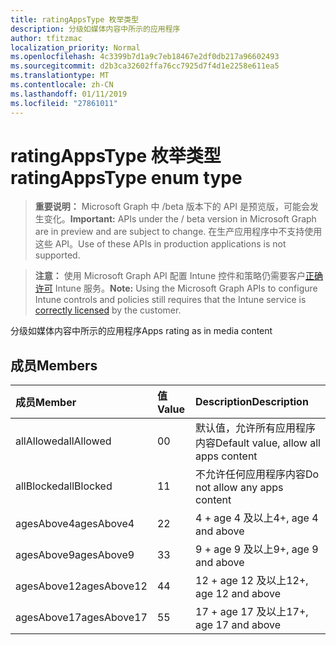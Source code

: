 ```yaml
---
title: ratingAppsType 枚举类型
description: 分级如媒体内容中所示的应用程序
author: tfitzmac
localization_priority: Normal
ms.openlocfilehash: 4c3399b7d1a9c7eb18467e2df0db217a96602493
ms.sourcegitcommit: d2b3ca32602ffa76cc7925d7f4d1e2258e611ea5
ms.translationtype: MT
ms.contentlocale: zh-CN
ms.lasthandoff: 01/11/2019
ms.locfileid: "27861011"
---
```

# <a name="ratingappstype-enum-type"></a><span data-ttu-id="efec3-103">ratingAppsType 枚举类型</span><span class="sxs-lookup"><span data-stu-id="efec3-103">ratingAppsType enum type</span></span>

> <span data-ttu-id="efec3-104">**重要说明：** Microsoft Graph 中 /beta 版本下的 API 是预览版，可能会发生变化。</span><span class="sxs-lookup"><span data-stu-id="efec3-104">**Important:** APIs under the / beta version in Microsoft Graph are in preview and are subject to change.</span></span> <span data-ttu-id="efec3-105">在生产应用程序中不支持使用这些 API。</span><span class="sxs-lookup"><span data-stu-id="efec3-105">Use of these APIs in production applications is not supported.</span></span>

> <span data-ttu-id="efec3-106">**注意：** 使用 Microsoft Graph API 配置 Intune 控件和策略仍需要客户[正确许可](https://go.microsoft.com/fwlink/?linkid=839381) Intune 服务。</span><span class="sxs-lookup"><span data-stu-id="efec3-106">**Note:** Using the Microsoft Graph APIs to configure Intune controls and policies still requires that the Intune service is [correctly licensed](https://go.microsoft.com/fwlink/?linkid=839381) by the customer.</span></span>

<span data-ttu-id="efec3-107">分级如媒体内容中所示的应用程序</span><span class="sxs-lookup"><span data-stu-id="efec3-107">Apps rating as in media content</span></span>
## <a name="members"></a><span data-ttu-id="efec3-108">成员</span><span class="sxs-lookup"><span data-stu-id="efec3-108">Members</span></span>
|<span data-ttu-id="efec3-109">成员</span><span class="sxs-lookup"><span data-stu-id="efec3-109">Member</span></span>|<span data-ttu-id="efec3-110">值</span><span class="sxs-lookup"><span data-stu-id="efec3-110">Value</span></span>|<span data-ttu-id="efec3-111">Description</span><span class="sxs-lookup"><span data-stu-id="efec3-111">Description</span></span>|
|:---|:---|:---|
|<span data-ttu-id="efec3-112">allAllowed</span><span class="sxs-lookup"><span data-stu-id="efec3-112">allAllowed</span></span>|<span data-ttu-id="efec3-113">0</span><span class="sxs-lookup"><span data-stu-id="efec3-113">0</span></span>|<span data-ttu-id="efec3-114">默认值，允许所有应用程序内容</span><span class="sxs-lookup"><span data-stu-id="efec3-114">Default value, allow all apps content</span></span>|
|<span data-ttu-id="efec3-115">allBlocked</span><span class="sxs-lookup"><span data-stu-id="efec3-115">allBlocked</span></span>|<span data-ttu-id="efec3-116">1</span><span class="sxs-lookup"><span data-stu-id="efec3-116">1</span></span>|<span data-ttu-id="efec3-117">不允许任何应用程序内容</span><span class="sxs-lookup"><span data-stu-id="efec3-117">Do not allow any apps content</span></span>|
|<span data-ttu-id="efec3-118">agesAbove4</span><span class="sxs-lookup"><span data-stu-id="efec3-118">agesAbove4</span></span>|<span data-ttu-id="efec3-119">2</span><span class="sxs-lookup"><span data-stu-id="efec3-119">2</span></span>|<span data-ttu-id="efec3-120">4 + age 4 及以上</span><span class="sxs-lookup"><span data-stu-id="efec3-120">4+, age 4 and above</span></span>|
|<span data-ttu-id="efec3-121">agesAbove9</span><span class="sxs-lookup"><span data-stu-id="efec3-121">agesAbove9</span></span>|<span data-ttu-id="efec3-122">3</span><span class="sxs-lookup"><span data-stu-id="efec3-122">3</span></span>|<span data-ttu-id="efec3-123">9 + age 9 及以上</span><span class="sxs-lookup"><span data-stu-id="efec3-123">9+, age 9 and above</span></span>|
|<span data-ttu-id="efec3-124">agesAbove12</span><span class="sxs-lookup"><span data-stu-id="efec3-124">agesAbove12</span></span>|<span data-ttu-id="efec3-125">4</span><span class="sxs-lookup"><span data-stu-id="efec3-125">4</span></span>|<span data-ttu-id="efec3-126">12 + age 12 及以上</span><span class="sxs-lookup"><span data-stu-id="efec3-126">12+, age 12 and above</span></span> |
|<span data-ttu-id="efec3-127">agesAbove17</span><span class="sxs-lookup"><span data-stu-id="efec3-127">agesAbove17</span></span>|<span data-ttu-id="efec3-128">5</span><span class="sxs-lookup"><span data-stu-id="efec3-128">5</span></span>|<span data-ttu-id="efec3-129">17 + age 17 及以上</span><span class="sxs-lookup"><span data-stu-id="efec3-129">17+, age 17 and above</span></span>|





